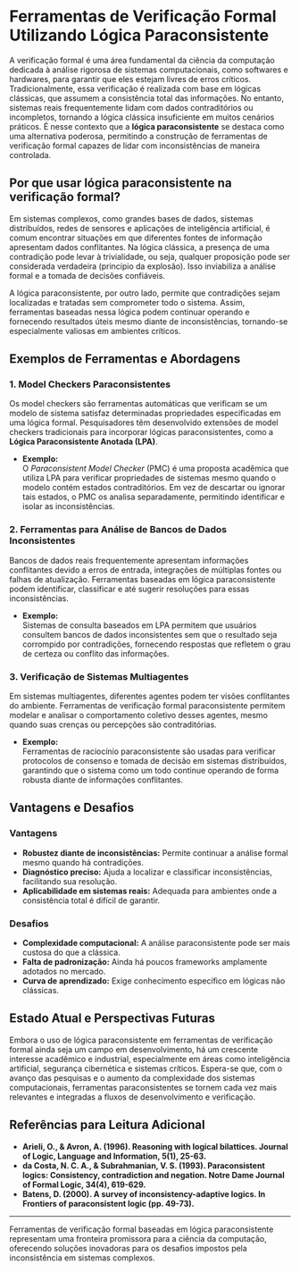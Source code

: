 # Ferramentas de Verificação Formal Utilizando Lógica Paraconsistente

A verificação formal é uma área fundamental da ciência da computação dedicada à análise rigorosa de sistemas computacionais, como softwares e hardwares, para garantir que eles estejam livres de erros críticos. Tradicionalmente, essa verificação é realizada com base em lógicas clássicas, que assumem a consistência total das informações. No entanto, sistemas reais frequentemente lidam com dados contraditórios ou incompletos, tornando a lógica clássica insuficiente em muitos cenários práticos. É nesse contexto que a **lógica paraconsistente** se destaca como uma alternativa poderosa, permitindo a construção de ferramentas de verificação formal capazes de lidar com inconsistências de maneira controlada.

## Por que usar lógica paraconsistente na verificação formal?

Em sistemas complexos, como grandes bases de dados, sistemas distribuídos, redes de sensores e aplicações de inteligência artificial, é comum encontrar situações em que diferentes fontes de informação apresentam dados conflitantes. Na lógica clássica, a presença de uma contradição pode levar à trivialidade, ou seja, qualquer proposição pode ser considerada verdadeira (princípio da explosão). Isso inviabiliza a análise formal e a tomada de decisões confiáveis.

A lógica paraconsistente, por outro lado, permite que contradições sejam localizadas e tratadas sem comprometer todo o sistema. Assim, ferramentas baseadas nessa lógica podem continuar operando e fornecendo resultados úteis mesmo diante de inconsistências, tornando-se especialmente valiosas em ambientes críticos.

## Exemplos de Ferramentas e Abordagens

### 1. **Model Checkers Paraconsistentes**

Os model checkers são ferramentas automáticas que verificam se um modelo de sistema satisfaz determinadas propriedades especificadas em uma lógica formal. Pesquisadores têm desenvolvido extensões de model checkers tradicionais para incorporar lógicas paraconsistentes, como a **Lógica Paraconsistente Anotada (LPA)**.

- **Exemplo:**  
  O *Paraconsistent Model Checker* (PMC) é uma proposta acadêmica que utiliza LPA para verificar propriedades de sistemas mesmo quando o modelo contém estados contraditórios. Em vez de descartar ou ignorar tais estados, o PMC os analisa separadamente, permitindo identificar e isolar as inconsistências.

### 2. **Ferramentas para Análise de Bancos de Dados Inconsistentes**

Bancos de dados reais frequentemente apresentam informações conflitantes devido a erros de entrada, integrações de múltiplas fontes ou falhas de atualização. Ferramentas baseadas em lógica paraconsistente podem identificar, classificar e até sugerir resoluções para essas inconsistências.

- **Exemplo:**  
  Sistemas de consulta baseados em LPA permitem que usuários consultem bancos de dados inconsistentes sem que o resultado seja corrompido por contradições, fornecendo respostas que refletem o grau de certeza ou conflito das informações.

### 3. **Verificação de Sistemas Multiagentes**

Em sistemas multiagentes, diferentes agentes podem ter visões conflitantes do ambiente. Ferramentas de verificação formal paraconsistente permitem modelar e analisar o comportamento coletivo desses agentes, mesmo quando suas crenças ou percepções são contraditórias.

- **Exemplo:**  
  Ferramentas de raciocínio paraconsistente são usadas para verificar protocolos de consenso e tomada de decisão em sistemas distribuídos, garantindo que o sistema como um todo continue operando de forma robusta diante de informações conflitantes.

## Vantagens e Desafios

### Vantagens

- **Robustez diante de inconsistências:** Permite continuar a análise formal mesmo quando há contradições.
- **Diagnóstico preciso:** Ajuda a localizar e classificar inconsistências, facilitando sua resolução.
- **Aplicabilidade em sistemas reais:** Adequada para ambientes onde a consistência total é difícil de garantir.

### Desafios

- **Complexidade computacional:** A análise paraconsistente pode ser mais custosa do que a clássica.
- **Falta de padronização:** Ainda há poucos frameworks amplamente adotados no mercado.
- **Curva de aprendizado:** Exige conhecimento específico em lógicas não clássicas.

## Estado Atual e Perspectivas Futuras

Embora o uso de lógica paraconsistente em ferramentas de verificação formal ainda seja um campo em desenvolvimento, há um crescente interesse acadêmico e industrial, especialmente em áreas como inteligência artificial, segurança cibernética e sistemas críticos. Espera-se que, com o avanço das pesquisas e o aumento da complexidade dos sistemas computacionais, ferramentas paraconsistentes se tornem cada vez mais relevantes e integradas a fluxos de desenvolvimento e verificação.

## Referências para Leitura Adicional

- **Arieli, O., & Avron, A. (1996). Reasoning with logical bilattices. Journal of Logic, Language and Information, 5(1), 25-63.**
- **da Costa, N. C. A., & Subrahmanian, V. S. (1993). Paraconsistent logics: Consistency, contradiction and negation. Notre Dame Journal of Formal Logic, 34(4), 619-629.**
- **Batens, D. (2000). A survey of inconsistency-adaptive logics. In Frontiers of paraconsistent logic (pp. 49-73).**

---

Ferramentas de verificação formal baseadas em lógica paraconsistente representam uma fronteira promissora para a ciência da computação, oferecendo soluções inovadoras para os desafios impostos pela inconsistência em sistemas complexos.